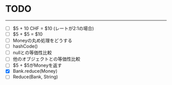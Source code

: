 # TODO

---

- [ ] $5 + 10 CHF = $10 (レートが2:1の場合)
- [ ] $5 + $5 = $10
- [ ] Moneyの丸め処理をどうする
- [ ] hashCode()
- [ ] nullとの等価性比較
- [ ] 他のオブジェクトとの等価性比較
- [ ] $5 + $5がMoneyを返す
- [X] Bank.reduce(Money)
- [ ] Reduce(Bank, String)

